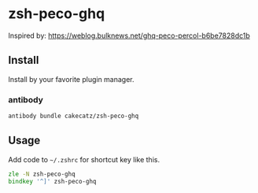 # zsh-peco-ghq

Inspired by: https://weblog.bulknews.net/ghq-peco-percol-b6be7828dc1b

## Install

Install by your favorite plugin manager.

### antibody

```zsh
antibody bundle cakecatz/zsh-peco-ghq
```

## Usage

Add code to `~/.zshrc` for shortcut key like this.

```zsh
zle -N zsh-peco-ghq
bindkey '^]' zsh-peco-ghq
```
